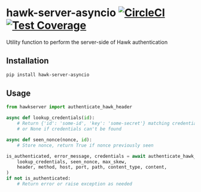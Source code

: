 # hawk-server-asyncio [![CircleCI](https://circleci.com/gh/uktrade/hawk-server-asyncio.svg?style=svg)](https://circleci.com/gh/uktrade/hawk-server-asyncio) [![Test Coverage](https://api.codeclimate.com/v1/badges/b03db2f3cb9fedeb4ea7/test_coverage)](https://codeclimate.com/github/uktrade/hawk-server-asyncio/test_coverage)

Utility function to perform the server-side of Hawk authentication


## Installation

```bash
pip install hawk-server-asyncio
```


## Usage

```python
from hawkserver import authenticate_hawk_header

async def lookup_credentials(id):
    # Return {'id': 'some-id', 'key': 'some-secret'} matching credentials,
    # or None if credentials can't be found

async def seen_nonce(nonce, id):
    # Store nonce, return True if nonce previously seen

is_authenticated, error_message, credentials = await authenticate_hawk_header(
    lookup_credentials, seen_nonce, max_skew,
    header, method, host, port, path, content_type, content,
)
if not is_authenticated:
    # Return error or raise exception as needed
```
